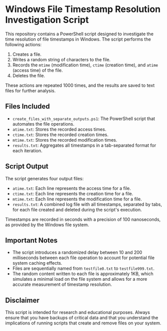 # Windows File Timestamp Resolution Investigation Script

This repository contains a PowerShell script designed to investigate the time resolution of file timestamps in Windows. The script performs the following actions:

1. Creates a file.
2. Writes a random string of characters to the file.
3. Records the `mtime` (modification time), `ctime` (creation time), and `atime` (access time) of the file.
4. Deletes the file.

These actions are repeated 1000 times, and the results are saved to text files for further analysis.

## Files Included

- `create_files_with_separate_outputs.ps1`: The PowerShell script that automates the file operations.
- `atime.txt`: Stores the recorded access times.
- `ctime.txt`: Stores the recorded creation times.
- `mtime.txt`: Stores the recorded modification times.
- `results.txt`: Aggregates all timestamps in a tab-separated format for each iteration.

## Script Output

The script generates four output files:

- `atime.txt`: Each line represents the access time for a file.
- `ctime.txt`: Each line represents the creation time for a file.
- `mtime.txt`: Each line represents the modification time for a file.
- `results.txt`: A combined log file with all timestamps, separated by tabs, for each file created and deleted during the script's execution.

Timestamps are recorded in seconds with a precision of 100 nanoseconds, as provided by the Windows file system.

## Important Notes

- The script introduces a randomized delay between 10 and 200 milliseconds between each file operation to account for potential file system caching effects.
- Files are sequentially named from `testfile0.txt` to `testfile999.txt`.
- The random content written to each file is approximately 1KB, which simulates a minimal load on the file system and allows for a more accurate measurement of timestamp resolution.

## Disclaimer

This script is intended for research and educational purposes. Always ensure that you have backups of critical data and that you understand the implications of running scripts that create and remove files on your system.
